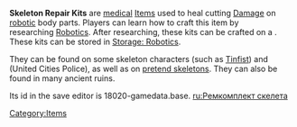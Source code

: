 **Skeleton Repair Kits** are [medical](Medical_Items.md "wikilink")
[Items](Items.md "wikilink") used to heal cutting
[Damage](03%20-%20Projects%20&%20Wikis/Kenshi/Kenshi%20Wiki/Kenshi%20Wiki%20Template/Damage.md "wikilink") on [robotic](Robots.md "wikilink") body parts.
Players can learn how to craft this item by
researching [Robotics](Robotics_(Tech).md "wikilink"). After researching,
these kits can be crafted on a [](Robotics_Bench.md). These kits can be stored in [Storage:
Robotics](Storage:_Robotics "wikilink").

They can be found on some skeleton characters (such as
[Tinfist](Tinfist.md "wikilink")) and [](Police_Chief.md) (United Cities Police), as well as on
[pretend skeletons](Skeleton_Bandits.md "wikilink"). They can also be found
in many ancient ruins.

Its id in the save editor is 18020-gamedata.base. [ru:Ремкомплект
скелета](ru:Ремкомплект_скелета "wikilink")

[Category:Items](Category:Items "wikilink")
